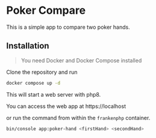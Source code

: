 # Poker Compare

This is a simple app to compare two poker hands.

## Installation

> You need Docker and Docker Compose installed

Clone the repository and run 

```bash
docker compose up -d
```

This will start a web server with php8.

You can access the web app at https://localhost

or run the command from within the `frankenphp` container.

```bash
bin/console app:poker-hand <firstHand> <secondHand>
```

